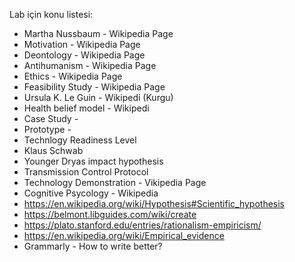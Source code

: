 Lab için konu listesi:
- Martha Nussbaum - Wikipedia Page
- Motivation - Wikipedia Page
- Deontology - Wikipedia Page
- Antihumanism - Wikipedia Page
- Ethics - Wikipedia Page
- Feasibility Study - Wikipedia Page
- Ursula K. Le Guin - Wikipedi (Kurgu)
- Health belief model - Wikipedi
- Case Study - 
- Prototype - 
- Technlogy Readiness Level
- Klaus Schwab
- Younger Dryas impact hypothesis
- Transmission Control Protocol
- Technology Demonstration - Vikipedia Page
- Cognitive Psycology - Wikipedia
- https://en.wikipedia.org/wiki/Hypothesis#Scientific_hypothesis
- https://belmont.libguides.com/wiki/create
- https://plato.stanford.edu/entries/rationalism-empiricism/
- https://en.wikipedia.org/wiki/Empirical_evidence
- Grammarly - How to write better?
